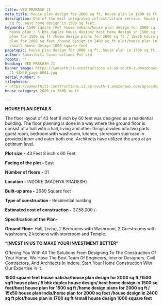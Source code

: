 ```yaml
---
title: VED PRAKASH JI
meta_title: house plan design for 2000 sq ft, house plan in 1700 sq ft.
description: One of the most integrated infrastructure service. house plan in 1700
  sq ft. best home design in 1500 sq feet.
keywords: 1500 square feet house naksha/house plan design for 2000 sq ft /1500 sqft
  house plan / 5 bhk duplex house design/ best home design in 1500 sq feet/best house
  plan for 1500 sq ft /home design plans for 2000 sq ft / 15x50 house plan india/home
  plan for 2000 sq feet /house design in 2400 sq ft plot/house plan in 1700 sq ft
  /small house design 1000 square feet
pagetopic: house plan design for 2000 sq ft, house plan in 1700 sq ft.
author: Samasthiti Constructions Pvt Ltd
robots: ''
heading: VED PRAKASH JI
banner_image: https://samasthiti-constructions.s3.ap-south-1.amazonaws.com/uploads/VED
  JI 43X60_page-0001.jpg
serial_number: 6
tilephotos:
- https://samasthiti-constructions.s3.ap-south-1.amazonaws.com/uploads/VED JI 43X60_page-0001.jpg
house_category: 2000-to-3000-sq-ft

---
```

**HOUSE PLAN DETAILS**

The floor layout of 43 feet 8 inch by 60 feet was designed as a residential building. The floor planning is done in a way where the ground floor is consist of a hall with a hall, living and other things divided into two parts guest room, bedroom with washroom, kitchen, storeroom staircase in provided inner and outer both one. Architects have utilized the area at an optimum level.

**Plot size -** 43 Feet 8 inch x 60 Feet

**Facing of the plot -** East

**Number of floors -** 01

**Location -** INDORE (MADHYA PRADESH)

**Built-up area -** 2680 Square feet

**Type of construction -** Residential building

**Estimated cost of construction -** 37,58,000 /-

**Specification of the Plan-**

**Ground Floor:** Hall, Living, 2 Bedrooms with Washroom, 2 Guestrooms with washroom, 2 kitchens with storeroom and Temple.

**“INVEST IN US TO MAKE YOUR INVESTMENT BETTER”**

Offering You With All The Solutions From Designing To The Construction Of Your Home. We Have The Best Team Of Engineers, Interior Designers, Civil Contractors, And Architects In Indore. Start Your Home Construction With Our Expertise In It.

**1500 square feet house naksha/house plan design for 2000 sq ft /1500 sqft house plan / 5 bhk duplex house design/ best home design in 1500 sq feet/best house plan for 1500 sq ft /home design plans for 2000 sq ft / 15x50 house plan india/home plan for 2000 sq feet /house design in 2400 sq ft plot/house plan in 1700 sq ft /small house design 1000 square feet**